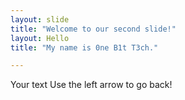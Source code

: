 ```yaml
---
layout: slide
title: "Welcome to our second slide!"
layout: Hello
title: "My name is 0ne B1t T3ch."

---
```

Your text
Use the left arrow to go back!
 
